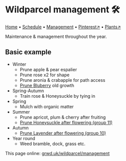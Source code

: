 # Wildparcel management 🛠️

[Home](https://grwd.uk/wildparcel/) • [Schedule](https://grwd.uk/wildparcel/schedule) • [Management](https://grwd.uk/wildparcel/management) • [Pinterest↗](https://pinterest.co.uk/NatureWorksGarden/wildparcel) • [Plants↗](https://bit.ly/wildparcel-plants)

Maintenance & management throughout the year.

## Basic example

* Winter
    * Prune apple & pear espalier
    * Prune rose x2 for shape
    * Prune aronia & crabapple for path access
    * [Prune Bluberry](https://www.rhs.org.uk/fruit/blueberries/grow-your-own) old growth
* Spring-Autumn
    * Train rose & Honeysuckle by tying in
* Spring
    * Mulch with organic matter
* Summer
    * Prune apricot, plum & cherry after fruiting
    * [Prune Honeysuckle after flowering (group 11)](https://www.rhs.org.uk/plants/types/climbers/established-pruning-guide)
* Autumn
    * [Prune Lavender after flowering (group 10)](https://www.rhs.org.uk/plants/types/shrubs/evergreen-pruning-guide)
* Year round
    * Weed bramble, dock, grass etc.

This page online: [grwd.uk/wildparcel/management](https://grwd.uk/wildparcel/management)
